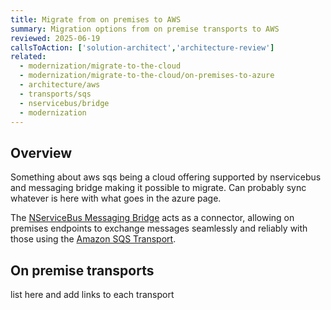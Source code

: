```yaml
---
title: Migrate from on premises to AWS
summary: Migration options from on premise transports to AWS
reviewed: 2025-06-19
callsToAction: ['solution-architect','architecture-review']
related:
  - modernization/migrate-to-the-cloud
  - modernization/migrate-to-the-cloud/on-premises-to-azure
  - architecture/aws
  - transports/sqs
  - nservicebus/bridge
  - modernization
---
```


## Overview

Something about aws sqs being a cloud offering supported by nservicebus and messaging bridge making it possible to migrate. Can probably sync whatever is here with what goes in the azure page.

The [NServiceBus Messaging Bridge](/nservicebus/bridge) acts as a connector, allowing on premises endpoints to exchange messages seamlessly and reliably with those using the [Amazon SQS Transport](/transports/sqs).

## On premise transports

list here and add links to each transport
